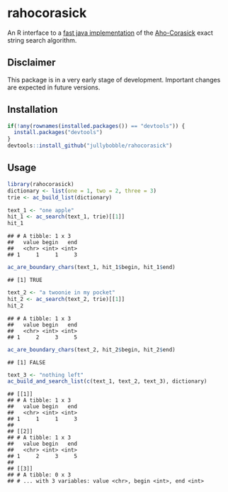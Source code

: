 rahocorasick
================

An R interface to a [fast java implementation](https://github.com/hankcs/AhoCorasickDoubleArrayTrie) of the [Aho-Corasick](https://en.wikipedia.org/wiki/Aho%E2%80%93Corasick_algorithm) exact string search algorithm.

Disclaimer
----------

This package is in a very early stage of development. Important changes are expected in future versions.

Installation
------------

``` r
if(!any(rownames(installed.packages()) == "devtools")) {
  install.packages("devtools")
}
devtools::install_github("jullybobble/rahocorasick")
```

Usage
-----

``` r
library(rahocorasick)
dictionary <- list(one = 1, two = 2, three = 3)
trie <- ac_build_list(dictionary)
```

``` r
text_1 <- "one apple"
hit_1 <- ac_search(text_1, trie)[[1]]
hit_1
```

    ## # A tibble: 1 x 3
    ##   value begin   end
    ##   <chr> <int> <int>
    ## 1     1     1     3

``` r
ac_are_boundary_chars(text_1, hit_1$begin, hit_1$end)
```

    ## [1] TRUE

``` r
text_2 <- "a twoonie in my pocket"
hit_2 <- ac_search(text_2, trie)[[1]]
hit_2
```

    ## # A tibble: 1 x 3
    ##   value begin   end
    ##   <chr> <int> <int>
    ## 1     2     3     5

``` r
ac_are_boundary_chars(text_2, hit_2$begin, hit_2$end)
```

    ## [1] FALSE

``` r
text_3 <- "nothing left"
ac_build_and_search_list(c(text_1, text_2, text_3), dictionary)
```

    ## [[1]]
    ## # A tibble: 1 x 3
    ##   value begin   end
    ##   <chr> <int> <int>
    ## 1     1     1     3
    ## 
    ## [[2]]
    ## # A tibble: 1 x 3
    ##   value begin   end
    ##   <chr> <int> <int>
    ## 1     2     3     5
    ## 
    ## [[3]]
    ## # A tibble: 0 x 3
    ## # ... with 3 variables: value <chr>, begin <int>, end <int>
